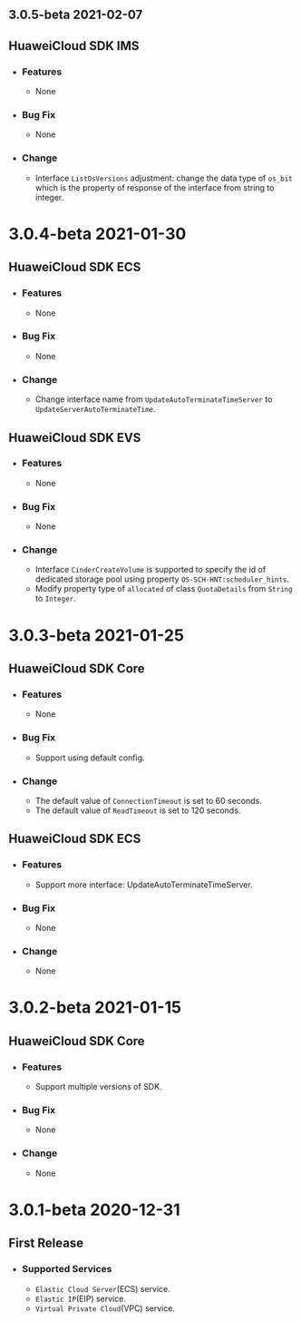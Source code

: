 ## 3.0.5-beta 2021-02-07
## HuaweiCloud SDK IMS
- ### Features
    - None
- ### Bug Fix
    - None
- ### Change
    - Interface `ListOsVersions` adjustment: change the data type of `os_bit` which is the property of response of the interface from string to integer.


# 3.0.4-beta 2021-01-30
## HuaweiCloud SDK ECS
- ### Features
    - None
- ### Bug Fix
    - None
- ### Change
    - Change interface name from `UpdateAutoTerminateTimeServer` to `UpdateServerAutoTerminateTime`.

## HuaweiCloud SDK EVS
- ### Features
    - None
- ### Bug Fix
    - None
- ### Change
    - Interface `CinderCreateVolume` is supported to specify the id of dedicated storage pool using property `OS-SCH-HNT:scheduler_hints`.
    - Modify property type of `allocated` of class `QuotaDetails` from `String` to `Integer`.


# 3.0.3-beta 2021-01-25
## HuaweiCloud SDK Core
- ### Features
    - None
- ### Bug Fix
    - Support using default config.
- ### Change
    - The default value of `ConnectionTimeout` is set to 60 seconds.
    - The default value of `ReadTimeout` is set to 120 seconds.

## HuaweiCloud SDK ECS
- ### Features
    - Support more interface: UpdateAutoTerminateTimeServer.
- ### Bug Fix
    - None
- ### Change
    - None


# 3.0.2-beta 2021-01-15
## HuaweiCloud SDK Core
- ### Features
    - Support multiple versions of SDK.
- ### Bug Fix
    - None
- ### Change
    - None

# 3.0.1-beta 2020-12-31
## First Release
- ### Supported Services
    - `Elastic Cloud Server`(ECS) service.
    - `Elastic IP`(EIP) service.
    - `Virtual Private Cloud`(VPC) service.
